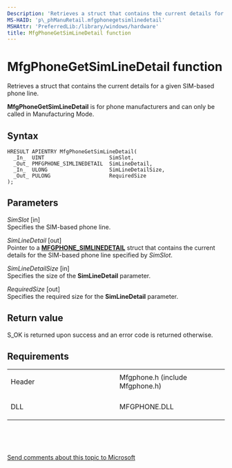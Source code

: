 ```yaml
---
Description: 'Retrieves a struct that contains the current details for a given SIM-based phone line.'
MS-HAID: 'p\_phManuRetail.mfgphonegetsimlinedetail'
MSHAttr: 'PreferredLib:/library/windows/hardware'
title: MfgPhoneGetSimLineDetail function
---
```


# MfgPhoneGetSimLineDetail function


Retrieves a struct that contains the current details for a given SIM-based phone line.

**MfgPhoneGetSimLineDetail** is for phone manufacturers and can only be called in Manufacturing Mode.

Syntax
------

```ManagedCPlusPlus
HRESULT APIENTRY MfgPhoneGetSimLineDetail(
  _In_  UINT                     SimSlot,
  _Out_ PMFGPHONE_SIMLINEDETAIL  SimLineDetail,
  _In_  ULONG                    SimLineDetailSize,
  _Out_ PULONG                   RequiredSize
);
```

Parameters
----------

*SimSlot* \[in\]  
Specifies the SIM-based phone line.

*SimLineDetail* \[out\]  
Pointer to a [**MFGPHONE\_SIMLINEDETAIL**](mfgphone-simlinedetail.md) struct that contains the current details for the SIM-based phone line specified by *SimSlot*.

*SimLineDetailSize* \[in\]  
Specifies the size of the **SimLineDetail** parameter.

*RequiredSize* \[out\]  
Specifies the required size for the **SimLineDetail** parameter.

Return value
------------

S\_OK is returned upon success and an error code is returned otherwise.

Requirements
------------

<table>
<colgroup>
<col width="50%" />
<col width="50%" />
</colgroup>
<tbody>
<tr class="odd">
<td align="left"><p>Header</p></td>
<td align="left">Mfgphone.h (include Mfgphone.h)</td>
</tr>
<tr class="even">
<td align="left"><p>DLL</p></td>
<td align="left">MFGPHONE.DLL</td>
</tr>
</tbody>
</table>

 

 

[Send comments about this topic to Microsoft](mailto:wsddocfb@microsoft.com?subject=Documentation%20feedback%20%5Bp_phManuRetail\p_phManuRetail%5D:%20MfgPhoneGetSimLineDetail%20function%20%20RELEASE:%20%284/11/2016%29&body=%0A%0APRIVACY%20STATEMENT%0A%0AWe%20use%20your%20feedback%20to%20improve%20the%20documentation.%20We%20don't%20use%20your%20email%20address%20for%20any%20other%20purpose,%20and%20we'll%20remove%20your%20email%20address%20from%20our%20system%20after%20the%20issue%20that%20you're%20reporting%20is%20fixed.%20While%20we're%20working%20to%20fix%20this%20issue,%20we%20might%20send%20you%20an%20email%20message%20to%20ask%20for%20more%20info.%20Later,%20we%20might%20also%20send%20you%20an%20email%20message%20to%20let%20you%20know%20that%20we've%20addressed%20your%20feedback.%0A%0AFor%20more%20info%20about%20Microsoft's%20privacy%20policy,%20see%20http://privacy.microsoft.com/default.aspx. "Send comments about this topic to Microsoft")



